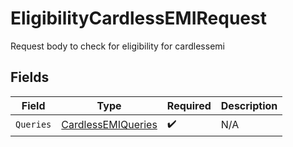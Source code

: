 # EligibilityCardlessEMIRequest

Request body to check for eligibility for cardlessemi


## Fields

| Field                                                           | Type                                                            | Required                                                        | Description                                                     |
| --------------------------------------------------------------- | --------------------------------------------------------------- | --------------------------------------------------------------- | --------------------------------------------------------------- |
| `Queries`                                                       | [CardlessEMIQueries](../../models/shared/cardlessemiqueries.md) | :heavy_check_mark:                                              | N/A                                                             |